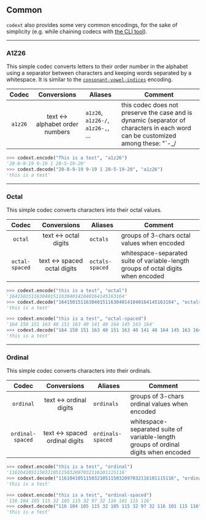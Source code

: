 ## Common

`codext` also provides some very common encodings, for the sake of simplicity (e.g. while chaining codecs with [the CLI tool](../cli.html)).

-----

### A1Z26

This simple codec converts letters to their order number in the alphabet using a separator between characters and keeping words separated by a whitespace. It is similar to the [`consonant-vowel-indices`](others.html#letter-indices) encoding.

**Codec** | **Conversions** | **Aliases** | **Comment**
:---: | :---: | --- | ---
`a1z26` | text <-> alphabet order numbers | `a1z26`, `a1z26-/`, `a1z26-,`, ... | this codec does not preserve the case and is dynamic (separator of characters in each word can be customized among these: "`-_/|,;:*`")

```python
>>> codext.encode("This is a test", "a1z26")
'20-8-9-19 9-19 1 20-5-19-20'
>>> codext.decode("20-8-9-19 9-19 1 20-5-19-20", "a1z26")
'this is a test'
```

-----

### Octal

This simple codec converts characters into their octal values.

**Codec** | **Conversions** | **Aliases** | **Comment**
:---: | :---: | --- | ---
`octal` | text <-> octal digits | `octals` | groups of 3-chars octal values when encoded
`octal-spaced` | text <-> spaced octal digits | `octals-spaced` | whitespace-separated suite of variable-length groups of octal digits when encoded

```python
>>> codext.encode("this is a test", "octal")
'164150151163040151163040141040164145163164'
>>> codext.decode("164150151163040151163040141040164145163164", "octals")
'this is a test'
```

```python
>>> codext.encode("this is a test", "octal-spaced")
'164 150 151 163 40 151 163 40 141 40 164 145 163 164'
>>> codext.decode("164 150 151 163 40 151 163 40 141 40 164 145 163 164", "octals-spaced")
'this is a test'
```

-----

### Ordinal

This simple codec converts characters into their ordinals.

**Codec** | **Conversions** | **Aliases** | **Comment**
:---: | :---: | --- | ---
`ordinal` | text <-> ordinal digits | `ordinals` | groups of 3-chars ordinal values when encoded
`ordinal-spaced` | text <-> spaced ordinal digits | `ordinals-spaced` | whitespace-separated suite of variable-length groups of ordinal digits when encoded

```python
>>> codext.encode("this is a test", "ordinal")
'116104105115032105115032097032116101115116'
>>> codext.decode("116104105115032105115032097032116101115116", "ordinals")
'this is a test'
```

```python
>>> codext.encode("this is a test", "ordinal-spaced")
'116 104 105 115 32 105 115 32 97 32 116 101 115 116'
>>> codext.decode("116 104 105 115 32 105 115 32 97 32 116 101 115 116", "ordinals-spaced")
'this is a test'
```

